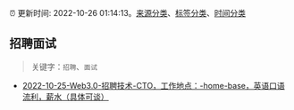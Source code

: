 :alarm_clock: 更新时间: 2022-10-26 01:14:13。[来源分类](../README.md)、[标签分类](../TAGS.md)、[时间分类](../TIMELINE.md)

## 招聘面试


> 关键字：`招聘`、`面试`



- [2022-10-25-Web3.0-招聘技术-CTO，工作地点：-home-base，英语口语流利，薪水（具体可谈）](https://www.v2ex.com/t/889856) 
